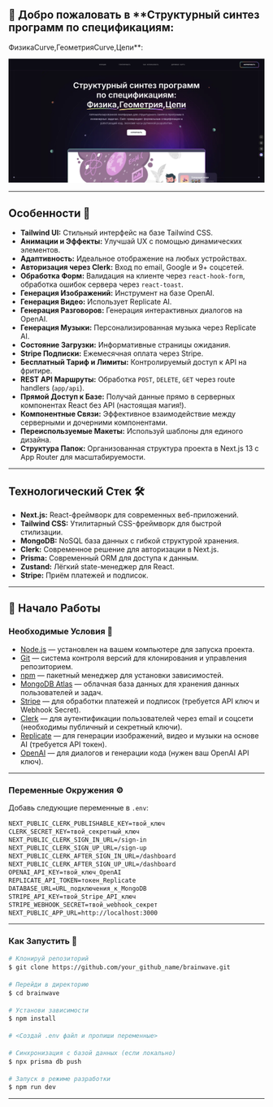 
## 🎨 Добро пожаловать в **Структурный синтез программ по спецификациям:
ФизикаCurve,ГеометрияCurve,Цепи**:

![image](https://github.com/Saaayurii/Physics/blob/main/public/assets/Physics.png)

---

## Особенности 🌟

* **Tailwind UI:** Стильный интерфейс на базе Tailwind CSS.
* **Анимации и Эффекты:** Улучшай UX с помощью динамических элементов.
* **Адаптивность:** Идеальное отображение на любых устройствах.
* **Авторизация через Clerk:** Вход по email, Google и 9+ соцсетей.
* **Обработка Форм:** Валидация на клиенте через `react-hook-form`, обработка ошибок сервера через `react-toast`.
* **Генерация Изображений:** Инструмент на базе OpenAI.
* **Генерация Видео:** Использует Replicate AI.
* **Генерация Разговоров:** Генерация интерактивных диалогов на OpenAI.
* **Генерация Музыки:** Персонализированная музыка через Replicate AI.
* **Состояние Загрузки:** Информативные страницы ожидания.
* **Stripe Подписки:** Ежемесячная оплата через Stripe.
* **Бесплатный Тариф и Лимиты:** Контролируемый доступ к API на фритире.
* **REST API Маршруты:** Обработка `POST`, `DELETE`, `GET` через route handlers (`app/api`).
* **Прямой Доступ к Базе:** Получай данные прямо в серверных компонентах React без API (настоящая магия!).
* **Компонентные Связи:** Эффективное взаимодействие между серверными и дочерними компонентами.
* **Переиспользуемые Макеты:** Используй шаблоны для единого дизайна.
* **Структура Папок:** Организованная структура проекта в Next.js 13 с App Router для масштабируемости.

---

## Технологический Стек 🛠️

* **Next.js:** React-фреймворк для современных веб-приложений.
* **Tailwind CSS:** Утилитарный CSS-фреймворк для быстрой стилизации.
* **MongoDB:** NoSQL база данных с гибкой структурой хранения.
* **Clerk:** Современное решение для авторизации в Next.js.
* **Prisma:** Современный ORM для доступа к данным.
* **Zustand:** Лёгкий state-менеджер для React.
* **Stripe:** Приём платежей и подписок.

---

## 🚦 Начало Работы

### Необходимые Условия 🚧

* [Node.js](https://nodejs.org/) — установлен на вашем компьютере для запуска проекта.
* [Git](https://git-scm.com/) — система контроля версий для клонирования и управления репозиторием.
* [npm](https://www.npmjs.com/) — пакетный менеджер для установки зависимостей.
* [MongoDB Atlas](https://cloud.mongodb.com/) — облачная база данных для хранения данных пользователей и задач.
* [Stripe](https://stripe.com/) — для обработки платежей и подписок (требуется API ключ и Webhook Secret).
* [Clerk](https://clerk.dev/) — для аутентификации пользователей через email и соцсети (необходимы публичный и секретный ключи).
* [Replicate](https://replicate.com/) — для генерации изображений, видео и музыки на основе AI (требуется API токен).
* [OpenAI](https://platform.openai.com/) — для диалогов и генерации кода (нужен ваш OpenAI API ключ).

---

### Переменные Окружения ⚙️

Добавь следующие переменные в `.env`:

```env
NEXT_PUBLIC_CLERK_PUBLISHABLE_KEY=твой_ключ
CLERK_SECRET_KEY=твой_секретный_ключ
NEXT_PUBLIC_CLERK_SIGN_IN_URL=/sign-in
NEXT_PUBLIC_CLERK_SIGN_UP_URL=/sign-up
NEXT_PUBLIC_CLERK_AFTER_SIGN_IN_URL=/dashboard
NEXT_PUBLIC_CLERK_AFTER_SIGN_UP_URL=/dashboard
OPENAI_API_KEY=твой_ключ_OpenAI
REPLICATE_API_TOKEN=токен_Replicate
DATABASE_URL=URL_подключения_к_MongoDB
STRIPE_API_KEY=твой_Stripe_API_ключ
STRIPE_WEBHOOK_SECRET=твой_webhook_секрет
NEXT_PUBLIC_APP_URL=http://localhost:3000
```

---

### Как Запустить 🚀

```bash
# Клонируй репозиторий
$ git clone https://github.com/your_github_name/brainwave.git

# Перейди в директорию
$ cd brainwave

# Установи зависимости
$ npm install

# <Создай .env файл и пропиши переменные>

# Синхронизация с базой данных (если локально)
$ npx prisma db push

# Запуск в режиме разработки
$ npm run dev
```

---



